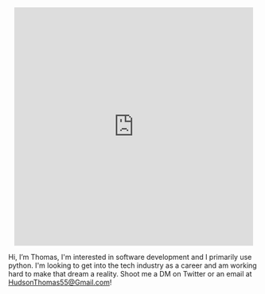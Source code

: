 <div id="header" align = "center">
<iframe src="https://giphy.com/embed/UoLt6Tm8wlSnWGfSFs" width="480" height="480" frameBorder="0" class="giphy-embed" allowFullScreen></iframe>
  </div>


Hi, I’m Thomas, I'm interested in software development and I primarily use python. I'm looking to get into the tech industry as a career and am working hard to make that dream a reality.
Shoot me a DM on Twitter or an email at HudsonThomas55@Gmail.com!

